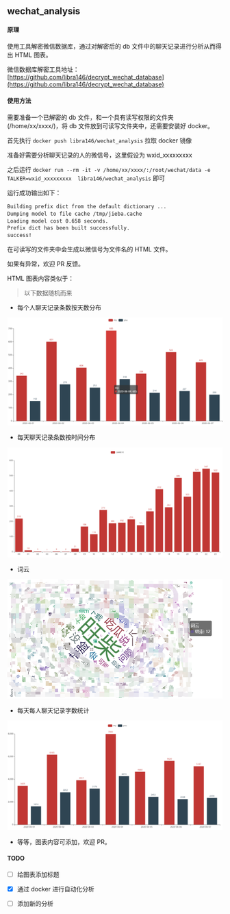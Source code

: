## wechat_analysis

#### 原理

使用工具解密微信数据库，通过对解密后的 db 文件中的聊天记录进行分析从而得出 HTML 图表。

微信数据库解密工具地址：[https://github.com/libra146/decrypt_wechat_database](https://github.com/libra146/decrypt_wechat_database)

#### 使用方法

需要准备一个已解密的 db 文件，和一个具有读写权限的文件夹 (/home/xx/xxxx/)，将 db 文件放到可读写文件夹中，还需要安装好 docker。

首先执行 `docker push libra146/wechat_analysis` 拉取 docker 镜像

准备好需要分析聊天记录的人的微信号，这里假设为 wxid_xxxxxxxxx 

之后运行 `docker run --rm -it -v /home/xx/xxxx/:/root/wechat/data -e TALKER=wxid_xxxxxxxxx  libra146/wechat_analysis` 即可

运行成功输出如下：

```bash
Building prefix dict from the default dictionary ...
Dumping model to file cache /tmp/jieba.cache
Loading model cost 0.658 seconds.
Prefix dict has been built successfully.
success!
```

在可读写的文件夹中会生成以微信号为文件名的 HTML 文件。

如果有异常，欢迎 PR 反馈。

HTML 图表内容类似于：

> 以下数据随机而来

- 每个人聊天记录条数按天数分布

![image-20200820162045276](README/image-20200820162045276.png)

- 每天聊天记录条数按时间分布

![image-20200820162154850](README/image-20200820162154850.png)

- 词云

![image-20200820162412696](README/image-20200820162412696.png)

- 每天每人聊天记录字数统计

![image-20200820162451394](README/image-20200820162451394.png)

- 等等，图表内容可添加，欢迎 PR。

#### TODO

- [ ] 给图表添加标题
- [x] 通过 docker 进行自动化分析
- [ ] 添加新的分析

